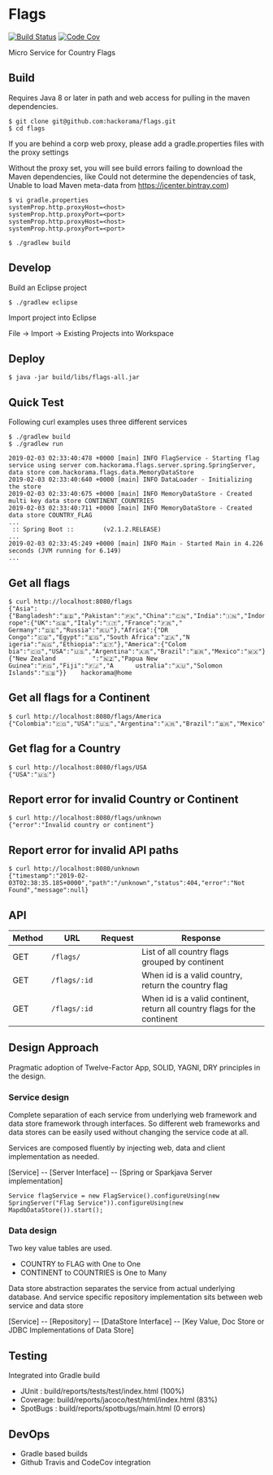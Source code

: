 # Flags 

[![Build Status](https://travis-ci.org/hackorama/flags.svg?branch=master)](https://travis-ci.org/hackorama/flags)
[![Code Cov](https://codecov.io/gh/hackorama/flags/branch/master/graph/badge.svg)](https://codecov.io/gh/hackorama/flags)


Micro Service for Country Flags 

## Build  
 
Requires Java 8 or later in path and web access for pulling in the maven dependencies. 

```
$ git clone git@github.com:hackorama/flags.git
$ cd flags 
```
 
If you are behind a corp web proxy, please add a gradle.properties files with  the proxy settings

Without the proxy set, you will see build errors failing to download the Maven dependencies, like Could not determine the dependencies of task, Unable to load Maven meta-data from https://jcenter.bintray.com) 

```
$ vi gradle.properties 
systemProp.http.proxyHost=<host>
systemProp.http.proxyPort=<port>
systemProp.http.proxyHost=<host>
systemProp.http.proxyPort=<port>
```

```
$ ./gradlew build 
```
 
## Develop  

Build an Eclipse project  

```
$ ./gradlew eclipse 
```
 
Import project into Eclipse  


File -> Import -> Existing Projects into Workspace 
 
## Deploy 

```
$ java -jar build/libs/flags-all.jar 

```
 
## Quick Test 

Following curl examples uses three different services 

```
$ ./gradlew build 
$ ./gradlew run

2019-02-03 02:33:40:478 +0000 [main] INFO FlagService - Starting flag service using server com.hackorama.flags.server.spring.SpringServer, data store com.hackorama.flags.data.MemoryDataStore
2019-02-03 02:33:40:640 +0000 [main] INFO DataLoader - Initializing the store
2019-02-03 02:33:40:675 +0000 [main] INFO MemoryDataStore - Created multi key data store CONTINENT_COUNTRIES
2019-02-03 02:33:40:711 +0000 [main] INFO MemoryDataStore - Created data store COUNTRY_FLAG
...
 :: Spring Boot ::        (v2.1.2.RELEASE)
...
2019-02-03 02:33:45:249 +0000 [main] INFO Main - Started Main in 4.226 seconds (JVM running for 6.149)
...
```
 
## Get all flags 
 
```
$ curl http://localhost:8080/flags
{"Asia":{"Bangladesh":"🇧🇩","Pakistan":"🇵🇰","China":"🇨🇳","India":"🇮🇳","Indonesia":"🇮🇩"},"Eu          rope":{"UK":"🇬🇧","Italy":"🇮🇹","France":"🇫🇷","      Germany":"🇩🇪","Russia":"🇷🇺"},"Africa":{"DR Congo":"🇨🇩","Egypt":"🇪🇬","South Africa":"🇿🇦","N          igeria":"🇳🇬","Ethiopia":"🇪🇹"},"America":{"Colom    bia":"🇨🇴","USA":"🇺🇸","Argentina":"🇦🇷","Brazil":"🇧🇷","Mexico":"🇲🇽"},"Oceania":{"New Zealand          ":"🇳🇿","Papua New Guinea":"🇵🇬","Fiji":"🇫🇯","A      ustralia":"🇦🇺","Solomon Islands":"🇸🇧"}}    hackorama@home
```
## Get all flags for a Continent

```
$ curl http://localhost:8080/flags/America
{"Colombia":"🇨🇴","USA":"🇺🇸","Argentina":"🇦🇷","Brazil":"🇧🇷","Mexico":"🇲🇽"}       
```

## Get flag for a Country 

```
$ curl http://localhost:8080/flags/USA
{"USA":"🇺🇸"} 
```

## Report error for invalid Country or Continent

```
$ curl http://localhost:8080/flags/unknown
{"error":"Invalid country or continent"}
```

## Report error for invalid API paths 

```
$ curl http://localhost:8080/unknown
{"timestamp":"2019-02-03T02:38:35.185+0000","path":"/unknown","status":404,"error":"Not Found","message":null}
```
  
## API 

  
| Method | URL | Request | Response |
|--------|-----|---------|----------|
| GET | `/flags/`  |  | List of all country flags grouped by continent |
| GET | `/flags/:id`  | | When id is a valid country, return the country flag |
| GET | `/flags/:id`  | | When id is a valid continent, return all country flags for the continent |
  
## Design Approach 

Pragmatic adoption of Twelve-Factor App, SOLID, YAGNI, DRY principles in the design.  

### Service design 

Complete separation of each service from underlying web framework and data store framework through interfaces.
So different web frameworks and data stores can be easily used without changing the service code at all.  

Services are composed fluently by injecting web, data and client implementation as needed.  


[Service] -- [Server Interface] --  [Spring or Sparkjava Server implementation]

```
Service flagService = new FlagService().configureUsing(new SpringServer("Flag Service")).configureUsing(new MapdbDataStore()).start(); 
```
### Data design 

Two key value tables are used.

- COUNTRY to FLAG  with One to One
- CONTINENT to COUNTRIES is One to Many

Data store abstraction separates the service from actual underlying database.
And service specific repository implementation sits between web service and data store

[Service] -- [Repository] -- [DataStore Interface] -- [Key Value, Doc Store or JDBC Implementations of Data Store]

## Testing 

Integrated into Gradle build 

- JUnit    : build/reports/tests/test/index.html (100%) 
- Coverage: build/reports/jacoco/test/html/index.html (83%) 
- SpotBugs : build/reports/spotbugs/main.html (0 errors)

## DevOps

- Gradle based builds
- Github Travis and CodeCov integration

